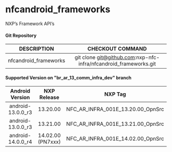# nfcandroid_frameworks
NXP’s Framework API’s



#### Git Repository

| DESCRIPTION        | CHECKOUT COMMAND          |
| :-------------: |:-------------:| 
| nfcandroid_frameworks | git clone git@github.com:nxp-nfc-infra/nfcandroid_frameworks.git |

#### Supported Version on "br_ar_13_comm_infra_dev" branch
| Android Version        | NXP Release          | NXP Tag  |
| :-------------: |:---------------------:| :-----:|
|  android-13.0.0_r3   | 13.20.00  |  NFC_AR_INFRA_001E_13.20.00_OpnSrc |
|  android-13.0.0_r3   | 13.21.00  |  NFC_AR_INFRA_001E_13.21.00_OpnSrc |
| android-14.0.0_r4              |  14.02.00 (PN7xxx) |  NFC_AR_INFRA_001E_14.02.00_OpnSrc |








